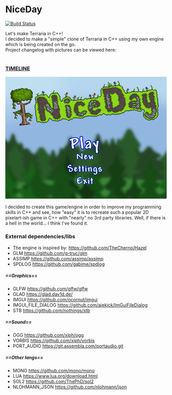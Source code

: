 # NiceDay

[![Build Status](https://travis-ci.org/Cooble/NiceDay.svg?branch=master)](https://travis-ci.org/Cooble/NiceDay)

Let's make Terraria in C++!  
I decided to make a "simple" clone of Terraria in C++ using my own engine which is being created on the go.  
Project changelog with pictures can be viewed here:
<br><br> 
### [TIMELINE](screenshots/TIMELINE.md)

![Alt text](screenshots/back_logo.png?raw=false "logo")

I decided to create this game/engine in order to improve my programming skills in C++ and see, 
how "easy" it is to recreate such a popular 2D pixelart-ish game in C++ with "nearly" no 3rd party libraries. 
Well, if there is a hell in the world... I think I've found it.

### External dependencies/libs
- The engine is inspired by: https://github.com/TheCherno/Hazel   
- GLM https://github.com/g-truc/glm
- ASSIMP https://github.com/assimp/assimp
- SPDLOG https://github.com/gabime/spdlog

##### ==Graphics==
- GLFW https://github.com/glfw/glfw
- GLAD https://glad.dav1d.de/
- IMGUI https://github.com/ocornut/imgui
- IMGUI_FILE_DIALOG https://github.com/aiekick/ImGuiFileDialog
- STB https://github.com/nothings/stb

##### ==Sound==
- OGG https://github.com/xiph/ogg
- VORBIS https://github.com/xiph/vorbis
- PORT_AUDIO https://git.assembla.com/portaudio.git

##### ==Other langs==
- MONO https://github.com/mono/mono
- LUA https://www.lua.org/download.html
- SOL2 https://github.com/ThePhD/sol2
- NLOHMANN_JSON https://github.com/nlohmann/json

